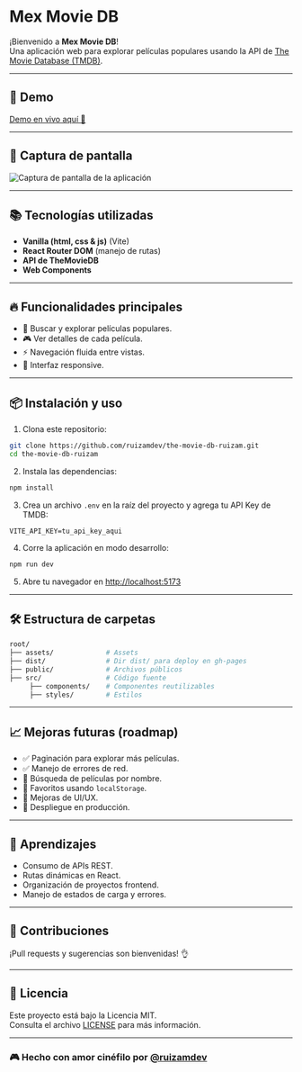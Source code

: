 # Mex Movie DB

¡Bienvenido a **Mex Movie DB**!  
Una aplicación web para explorar películas populares usando la API de [The Movie Database (TMDB)](https://www.themoviedb.org/).

---

## 🚀 Demo

[Demo en vivo aquí 🚀](https://ruizamdev.github.io/the-movie-db-ruizam/)

---

## 📸 Captura de pantalla

![Captura de pantalla de la aplicación](./assets/full-page.png)

---

## 📚 Tecnologías utilizadas

- **Vanilla (html, css & js)** (Vite)
- **React Router DOM** (manejo de rutas)
- **API de TheMovieDB**
- **Web Components**

---

## 🔥 Funcionalidades principales

- 🔎 Buscar y explorar películas populares.
- 🎮 Ver detalles de cada película.
- ⚡ Navegación fluida entre vistas.
- 🎨 Interfaz responsive.

---

## 📦 Instalación y uso

1. Clona este repositorio:

```bash
git clone https://github.com/ruizamdev/the-movie-db-ruizam.git
cd the-movie-db-ruizam
```

2. Instala las dependencias:

```bash
npm install
```

3. Crea un archivo `.env` en la raíz del proyecto y agrega tu API Key de TMDB:

```env
VITE_API_KEY=tu_api_key_aqui
```

4. Corre la aplicación en modo desarrollo:

```bash
npm run dev
```

5. Abre tu navegador en [http://localhost:5173](http://localhost:5173)

---

## 🛠️ Estructura de carpetas

```bash
root/
├── assets/             # Assets
├── dist/               # Dir dist/ para deploy en gh-pages
├── public/             # Archivos públicos  
├── src/                # Código fuente
     ├── components/    # Componentes reutilizables
     ├── styles/        # Estilos
```

---

## 📈 Mejoras futuras (roadmap)

- ✅ Paginación para explorar más películas.
- ✅ Manejo de errores de red.
- 🔢 Búsqueda de películas por nombre.
- 🔢 Favoritos usando `localStorage`.
- 🔢 Mejoras de UI/UX.
- 🔢 Despliegue en producción.

---

## 🧠 Aprendizajes

- Consumo de APIs REST.
- Rutas dinámicas en React.
- Organización de proyectos frontend.
- Manejo de estados de carga y errores.

---

## 🤝 Contribuciones

¡Pull requests y sugerencias son bienvenidas! 👌

---

## 📄 Licencia

Este proyecto está bajo la Licencia MIT.  
Consulta el archivo [LICENSE](LICENSE) para más información.

---

### 🎮 Hecho con amor cinéfilo por [@ruizamdev](https://github.com/ruizamdev)
